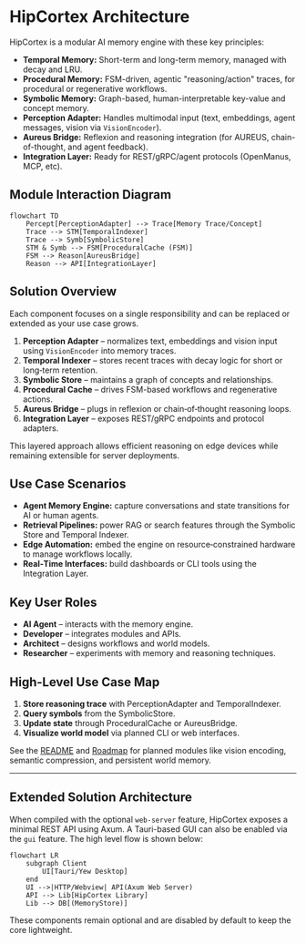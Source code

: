 # HipCortex Architecture

HipCortex is a modular AI memory engine with these key principles:

- **Temporal Memory:** Short-term and long-term memory, managed with decay and LRU.
- **Procedural Memory:** FSM-driven, agentic "reasoning/action" traces, for procedural or regenerative workflows.
- **Symbolic Memory:** Graph-based, human-interpretable key-value and concept memory.
- **Perception Adapter:** Handles multimodal input (text, embeddings, agent messages, vision via `VisionEncoder`).
- **Aureus Bridge:** Reflexion and reasoning integration (for AUREUS, chain-of-thought, and agent feedback).
- **Integration Layer:** Ready for REST/gRPC/agent protocols (OpenManus, MCP, etc).

## Module Interaction Diagram

```mermaid
flowchart TD
    Percept[PerceptionAdapter] --> Trace[Memory Trace/Concept]
    Trace --> STM[TemporalIndexer]
    Trace --> Symb[SymbolicStore]
    STM & Symb --> FSM[ProceduralCache (FSM)]
    FSM --> Reason[AureusBridge]
    Reason --> API[IntegrationLayer]
```

## Solution Overview

Each component focuses on a single responsibility and can be replaced or
extended as your use case grows.

1. **Perception Adapter** – normalizes text, embeddings and vision input using `VisionEncoder` into memory traces.
2. **Temporal Indexer** – stores recent traces with decay logic for short or
   long‑term retention.
3. **Symbolic Store** – maintains a graph of concepts and relationships.
4. **Procedural Cache** – drives FSM-based workflows and regenerative actions.
5. **Aureus Bridge** – plugs in reflexion or chain‑of‑thought reasoning loops.
6. **Integration Layer** – exposes REST/gRPC endpoints and protocol adapters.

This layered approach allows efficient reasoning on edge devices while remaining
extensible for server deployments.

## Use Case Scenarios

- **Agent Memory Engine:** capture conversations and state transitions for AI or
  human agents.
- **Retrieval Pipelines:** power RAG or search features through the Symbolic
  Store and Temporal Indexer.
- **Edge Automation:** embed the engine on resource‑constrained hardware to
  manage workflows locally.
- **Real‑Time Interfaces:** build dashboards or CLI tools using the Integration Layer.

## Key User Roles
- **AI Agent** – interacts with the memory engine.
- **Developer** – integrates modules and APIs.
- **Architect** – designs workflows and world models.
- **Researcher** – experiments with memory and reasoning techniques.

## High-Level Use Case Map
1. **Store reasoning trace** with PerceptionAdapter and TemporalIndexer.
2. **Query symbols** from the SymbolicStore.
3. **Update state** through ProceduralCache or AureusBridge.
4. **Visualize world model** via planned CLI or web interfaces.

See the [README](../README.md) and [Roadmap](./roadmap.md) for planned modules
like vision encoding, semantic compression, and persistent world memory.

---

## Extended Solution Architecture

When compiled with the optional `web-server` feature, HipCortex exposes a minimal REST API using Axum. A Tauri-based GUI can also be enabled via the `gui` feature. The high level flow is shown below:

```mermaid
flowchart LR
    subgraph Client
        UI[Tauri/Yew Desktop]
    end
    UI -->|HTTP/Webview| API(Axum Web Server)
    API --> Lib[HipCortex Library]
    Lib --> DB[(MemoryStore)]
```

These components remain optional and are disabled by default to keep the core lightweight.

